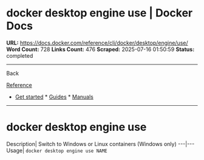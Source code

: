 # docker desktop engine use | Docker Docs

**URL:** https://docs.docker.com/reference/cli/docker/desktop/engine/use/
**Word Count:** 728
**Links Count:** 476
**Scraped:** 2025-07-16 01:50:59
**Status:** completed

---

Back

[Reference](https://docs.docker.com/reference/)

  * [Get started](https://docs.docker.com/get-started/)   * [Guides](https://docs.docker.com/guides/)   * [Manuals](https://docs.docker.com/manuals/)

* * *

# docker desktop engine use

Description| Switch to Windows or Linux containers \(Windows only\)   ---|---   Usage| `docker desktop engine use NAME`